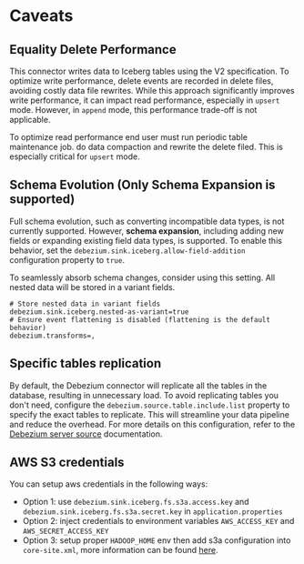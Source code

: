 # Caveats

## Equality Delete Performance
This connector writes data to Iceberg tables using the V2 specification. To optimize write performance, delete events are recorded in delete files, avoiding costly data file rewrites. While this approach significantly improves write performance, it can impact read performance, especially in `upsert` mode. However, in `append` mode, this performance trade-off is not applicable.

To optimize read performance end user must run periodic table maintenance job. do data compaction and rewrite the delete
filed. This is especially critical for `upsert` mode.

## Schema Evolution (Only Schema Expansion is supported)

Full schema evolution, such as converting incompatible data types, is not currently supported. However, **schema
expansion**, including adding new fields or expanding existing field data types, is supported. To enable this behavior,
set the
`debezium.sink.iceberg.allow-field-addition` configuration property to `true`.

To seamlessly absorb schema changes, consider using this setting. All nested data will be stored in a variant fields.

```properties
# Store nested data in variant fields
debezium.sink.iceberg.nested-as-variant=true
# Ensure event flattening is disabled (flattening is the default behavior)
debezium.transforms=,
```

## Specific tables replication
By default, the Debezium connector will replicate all the tables in the database, resulting in unnecessary load. To avoid replicating tables you don't need, configure the `debezium.source.table.include.list` property to specify the exact tables to replicate. This will streamline your data pipeline and reduce the overhead. For more details on this configuration, refer to the [Debezium server source](https://debezium.io/documentation/reference/stable/connectors/mysql.html#mysql-property-table-include-list) documentation.

## AWS S3 credentials

You can setup aws credentials in the following ways:

- Option 1: use `debezium.sink.iceberg.fs.s3a.access.key` and `debezium.sink.iceberg.fs.s3a.secret.key`
  in `application.properties`
- Option 2: inject credentials to environment variables `AWS_ACCESS_KEY` and `AWS_SECRET_ACCESS_KEY`
- Option 3: setup proper `HADOOP_HOME` env then add s3a configuration into `core-site.xml`, more information can be
  found [here](https://hadoop.apache.org/docs/stable/hadoop-aws/tools/hadoop-aws/index.html#Authenticating_with_S3).